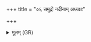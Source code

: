 +++
title = "०६ समुद्रो नदीनाम् अध्यक्षः"

+++
<details><summary>मूलम् (GR)</summary>

समुद्रो नदीनाम् अध्यक्षः।  
(…) ॥ +++(see 15.7.1bcd)+++
</details>